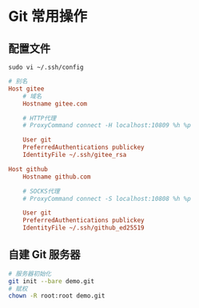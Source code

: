 # Git 常用操作

## 配置文件

`sudo vi ~/.ssh/config`

```ini
# 别名
Host gitee
    # 域名
    Hostname gitee.com

    # HTTP代理
    # ProxyCommand connect -H localhost:10809 %h %p

    User git
    PreferredAuthentications publickey
    IdentityFile ~/.ssh/gitee_rsa

Host github
	Hostname github.com

	# SOCKS代理
    # ProxyCommand connect -S localhost:10808 %h %p

    User git
    PreferredAuthentications publickey
    IdentityFile ~/.ssh/github_ed25519
```

## 自建 Git 服务器

```bash
# 服务器初始化
git init --bare demo.git
# 赋权
chown -R root:root demo.git
```

